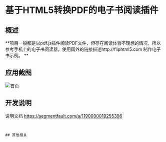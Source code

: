 # 基于HTML5转换PDF的电子书阅读插件


## 概述

**项目一般都是以pdf.js插件阅读PDF文件，但存在阅读体验不理想的情况，所以参考手机上的电子书阅读器，使用国外的链接描述http://fliphtml5.com
制作电子书示例。
**



## 应用截图

![首页](https://raw.githubusercontent.com/hilanmiao/LanMiaoDesktop/master/assets/home.jpg)

## 开发说明

> 
说明文档
https://segmentfault.com/a/1190000019255396

```


## 其他相关
